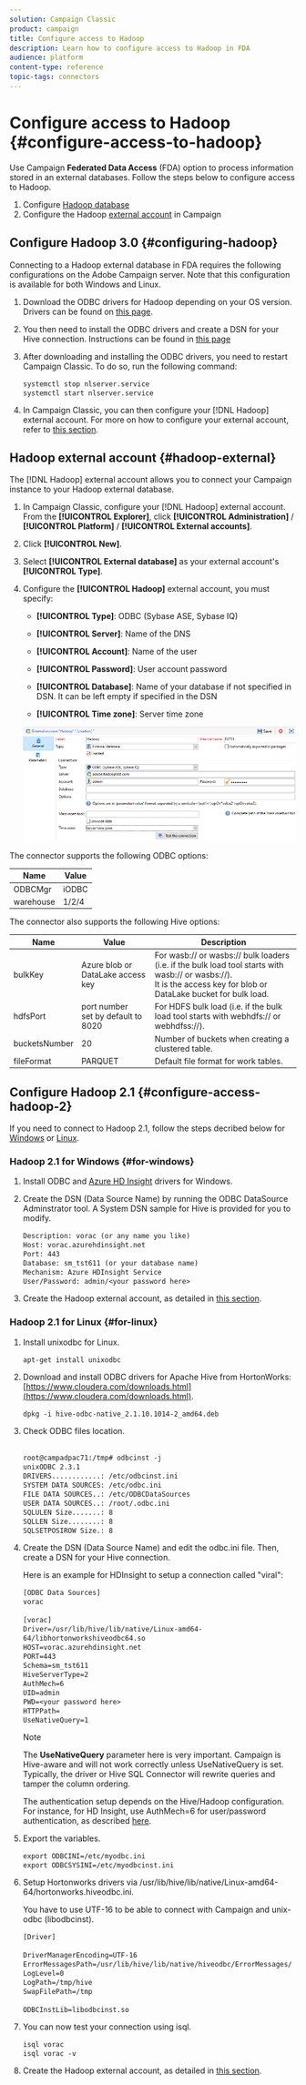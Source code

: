 ```yaml
---
solution: Campaign Classic
product: campaign
title: Configure access to Hadoop
description: Learn how to configure access to Hadoop in FDA
audience: platform
content-type: reference
topic-tags: connectors
---
```


# Configure access to Hadoop {#configure-access-to-hadoop}

Use Campaign **Federated Data Access** (FDA) option to process information stored in an external databases. Follow the steps below to configure access to Hadoop.

1. Configure [Hadoop database](#configuring-hadoop) 
1. Configure the Hadoop [external account](#hadoop-external) in Campaign

## Configure Hadoop 3.0 {#configuring-hadoop}

Connecting to a Hadoop external database in FDA requires the following configurations on the Adobe Campaign server. Note that this configuration is available for both Windows and Linux.

1. Download the ODBC drivers for Hadoop depending on your OS version. Drivers can be found on [this page](https://www.cloudera.com/downloads.html).

1. You then need to install the ODBC drivers and create a DSN for your Hive connection. Instructions can be found in [this page](https://docs.cloudera.com/documentation/other/connectors/hive-odbc/2-6-5/Cloudera-ODBC-Driver-for-Apache-Hive-Install-Guide.pdf)

1. After downloading and installing the ODBC drivers, you need to restart Campaign Classic. To do so, run the following command:

     ```
     systemctl stop nlserver.service
     systemctl start nlserver.service
     ```

1. In Campaign Classic, you can then configure your [!DNL Hadoop] external account. For more on how to configure your external account, refer to [this section](#hadoop-external).

## Hadoop external account {#hadoop-external}

The [!DNL Hadoop] external account allows you to connect your Campaign instance to your Hadoop external database.

1. In Campaign Classic, configure your [!DNL Hadoop] external account. From the **[!UICONTROL Explorer]**, click **[!UICONTROL Administration]** / **[!UICONTROL Platform]** / **[!UICONTROL External accounts]**.

1. Click **[!UICONTROL New]**.

1. Select **[!UICONTROL External database]** as your external account's **[!UICONTROL Type]**.

1. Configure the **[!UICONTROL Hadoop]** external account, you must specify:

    * **[!UICONTROL Type]**: ODBC (Sybase ASE, Sybase IQ)

    * **[!UICONTROL Server]**: Name of the DNS

    * **[!UICONTROL Account]**: Name of the user

    * **[!UICONTROL Password]**: User account password

    * **[!UICONTROL Database]**: Name of your database if not specified in DSN. It can be left empty if specified in the DSN

    * **[!UICONTROL Time zone]**: Server time zone

    ![](assets/hadoop3.png)

The connector supports the following ODBC options:

| Name |  Value |
|---|---|
|  ODBCMgr | iODBC |
|  warehouse |  1/2/4 |

The connector also supports the following Hive options:

| Name |  Value |  Description |
|---|---|---|
|  bulkKey |  Azure blob or DataLake access key |  For wasb:// or wasbs:// bulk loaders (i.e. if the bulk load tool starts with wasb:// or wasbs://). <br>It is the access key for blob or DataLake bucket for bulk load. |
|  hdfsPort |  port number <br>set by default to 8020 |  For HDFS bulk load (i.e. if the bulk load tool starts with webhdfs:// or webhdfss://). |
|  bucketsNumber |  20 |  Number of buckets when creating a clustered table. |
|  fileFormat |  PARQUET |  Default file format for work tables. |


## Configure Hadoop 2.1 {#configure-access-hadoop-2}

If you need to connect to Hadoop 2.1, follow the steps decribed below for [Windows](#for-windows) or [Linux](#for-linux).

### Hadoop 2.1 for Windows {#for-windows}

1. Install ODBC and [Azure HD Insight](https://www.microsoft.com/en-us/download/details.aspx?id=40886) drivers for Windows.
1. Create the DSN (Data Source Name) by running the ODBC DataSource Adminstrator tool. A System DSN sample for Hive is provided for you to modify.

   ```
   Description: vorac (or any name you like)
   Host: vorac.azurehdinsight.net
   Port: 443
   Database: sm_tst611 (or your database name)
   Mechanism: Azure HDInsight Service
   User/Password: admin/<your password here>
   ```

1. Create the Hadoop external account, as detailed in [this section](#hadoop-external).

### Hadoop 2.1 for Linux {#for-linux}

1. Install unixodbc for Linux.

   ```
   apt-get install unixodbc
   ```

1. Download and install ODBC drivers for Apache Hive from HortonWorks: [https://www.cloudera.com/downloads.html](https://www.cloudera.com/downloads.html).

   ```
   dpkg -i hive-odbc-native_2.1.10.1014-2_amd64.deb
   ```

1. Check ODBC files location.

   ```

   root@campadpac71:/tmp# odbcinst -j
   unixODBC 2.3.1
   DRIVERS............: /etc/odbcinst.ini
   SYSTEM DATA SOURCES: /etc/odbc.ini
   FILE DATA SOURCES..: /etc/ODBCDataSources
   USER DATA SOURCES..: /root/.odbc.ini
   SQLULEN Size.......: 8
   SQLLEN Size........: 8
   SQLSETPOSIROW Size.: 8
   ```

1. Create the DSN (Data Source Name) and edit the odbc.ini file. Then, create a DSN for your Hive connection.

   Here is an example for HDInsight to setup a connection called "viral":

   ```
   [ODBC Data Sources]
   vorac 

   [vorac]
   Driver=/usr/lib/hive/lib/native/Linux-amd64-64/libhortonworkshiveodbc64.so
   HOST=vorac.azurehdinsight.net
   PORT=443
   Schema=sm_tst611
   HiveServerType=2
   AuthMech=6
   UID=admin
   PWD=<your password here>
   HTTPPath=
   UseNativeQuery=1
   ```

   >[!NOTE]
   >
   >The **UseNativeQuery** parameter here is very important. Campaign is Hive-aware and will not work correctly unless UseNativeQuery is set. Typically, the driver or Hive SQL Connector will rewrite queries and tamper the column ordering.

   The authentication setup depends on the Hive/Hadoop configuration. For instance, for HD Insight, use AuthMech=6 for user/password authentication, as described [here](https://www.simba.com/products/Spark/doc/ODBC_InstallGuide/unix/content/odbc/hi/configuring/authenticating/azuresvc.htm).

1. Export the variables.

   ```
   export ODBCINI=/etc/myodbc.ini
   export ODBCSYSINI=/etc/myodbcinst.ini
   ```

1. Setup Hortonworks drivers via /usr/lib/hive/lib/native/Linux-amd64-64/hortonworks.hiveodbc.ini.

   You have to use UTF-16 to be able to connect with Campaign and unix-odbc (libodbcinst).

   ```
   [Driver]

   DriverManagerEncoding=UTF-16
   ErrorMessagesPath=/usr/lib/hive/lib/native/hiveodbc/ErrorMessages/
   LogLevel=0
   LogPath=/tmp/hive
   SwapFilePath=/tmp

   ODBCInstLib=libodbcinst.so
   ```

1. You can now test your connection using isql.

   ```
   isql vorac
   isql vorac -v
   ```

1. Create the Hadoop external account, as detailed in [this section](#hadoop-external).

